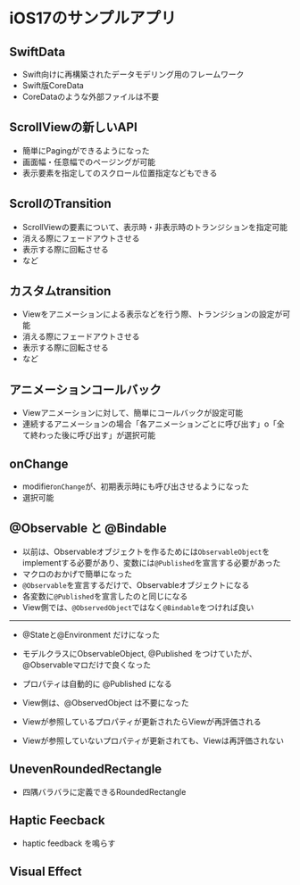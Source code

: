 # iOS17のサンプルアプリ

## SwiftData

- Swift向けに再構築されたデータモデリング用のフレームワーク
- Swift版CoreData
- CoreDataのような外部ファイルは不要

## ScrollViewの新しいAPI

- 簡単にPagingができるようになった
- 画面幅・任意幅でのページングが可能
- 表示要素を指定してのスクロール位置指定などもできる

## ScrollのTransition

- ScrollViewの要素について、表示時・非表示時のトランジションを指定可能
- 消える際にフェードアウトさせる
- 表示する際に回転させる
- など

## カスタムtransition

- Viewをアニメーションによる表示などを行う際、トランジションの設定が可能
- 消える際にフェードアウトさせる
- 表示する際に回転させる
- など

## アニメーションコールバック

- Viewアニメーションに対して、簡単にコールバックが設定可能
- 連続するアニメーションの場合「各アニメーションごとに呼び出す」o「全て終わった後に呼び出す」が選択可能

## onChange

- modifier`onChange`が、初期表示時にも呼び出させるようになった
- 選択可能

## @Observable と @Bindable

- 以前は、Observableオブジェクトを作るためには`ObservableObject`をimplementする必要があり、変数には`@Published`を宣言する必要があった
- マクロのおかげで簡単になった
- `@Observable`を宣言するだけで、Observableオブジェクトになる
- 各変数に`@Published`を宣言したのと同じになる
- View側では、`@ObservedObject`ではなく`@Bindable`をつければ良い

--- 

- @Stateと@Environment だけになった
- モデルクラスにObservableObject, @Published をつけていたが、@Observableマロだけで良くなった
- プロパティは自動的に @Published になる

- View側は、@ObservedObject は不要になった
- Viewが参照しているプロパティが更新されたらViewが再評価される
- Viewが参照していないプロパティが更新されても、Viewは再評価されない

## UnevenRoundedRectangle

- 四隅バラバラに定義できるRoundedRectangle

## Haptic Feecback

- haptic feedback を鳴らす

## Visual Effect

